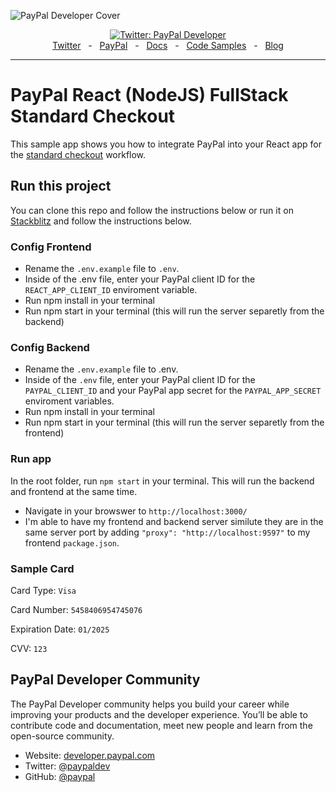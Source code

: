 ![PayPal Developer Cover](https://github.com/paypaldev/.github/blob/main/pp-cover.png)
<div align="center">
  <a href="https://twitter.com/paypaldev" target="_blank">
    <img alt="Twitter: PayPal Developer" src="https://img.shields.io/twitter/follow/paypaldev?style=social" />
  </a>
  <br />
  <a href="https://twitter.com/paypaldev" target="_blank">Twitter</a>
    <span>&nbsp;&nbsp;-&nbsp;&nbsp;</span>
  <a href="https://www.paypal.com/us/home" target="_blank">PayPal</a>
    <span>&nbsp;&nbsp;-&nbsp;&nbsp;</span>
  <a href="https://developer.paypal.com/home" target="_blank">Docs</a>
    <span>&nbsp;&nbsp;-&nbsp;&nbsp;</span>
  <a href="https://github.com/paypaldev" target="_blank">Code Samples</a>
    <span>&nbsp;&nbsp;-&nbsp;&nbsp;</span>
  <a href="https://dev.to/paypaldeveloper" target="_blank">Blog</a>
  <br />
  <hr />
</div>

# PayPal React (NodeJS) FullStack Standard Checkout
This sample app shows you how to integrate PayPal into your React app for the [standard checkout](https://developer.paypal.com/docs/checkout/standard/integrate/) workflow.

## Run this project

You can clone this repo and follow the instructions below or run it on [Stackblitz](https://stackblitz.com/edit/stackblitz-webcontainer-api-starter-nvw8fy?file=README.md) and follow the instructions below.

### Config Frontend
- Rename the `.env.example` file to `.env`.
- Inside of the .env file, enter your PayPal client ID for the `REACT_APP_CLIENT_ID` enviroment variable.
- Run npm install in your terminal
- Run npm start in your terminal  (this will run the server separetly from the backend)

### Config Backend

- Rename the `.env.example` file to .env.
- Inside of the `.env` file, enter your PayPal client ID for the `PAYPAL_CLIENT_ID` and your PayPal app secret for the `PAYPAL_APP_SECRET`  enviroment variables.
- Run npm install in your terminal
- Run npm start in your terminal (this will run the server separetly from the frontend)

### Run app

In the root folder, run `npm start` in your terminal. This will run the backend and frontend at the same time.
- Navigate in your browswer to `http://localhost:3000/`
- I'm able to have my frontend and backend server similute they are in the same server port by adding `"proxy": "http://localhost:9597"` to my frontend `package.json`.

### Sample Card

Card Type: `Visa`

Card Number: `5458406954745076`

Expiration Date: `01/2025`

CVV: `123`

## PayPal Developer Community
The PayPal Developer community helps you build your career while improving your products and the developer experience. You’ll be able to contribute code and documentation, meet new people and learn from the open-source community.
 
* Website: [developer.paypal.com](https://developer.paypal.com)
* Twitter: [@paypaldev](https://twitter.com/paypaldev)
* GitHub:  [@paypal](https://github.com/paypal)
